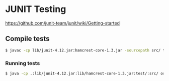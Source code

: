 

# JUNIT Testing

https://github.com/junit-team/junit/wiki/Getting-started

## Compile tests
```sh
$ javac -cp lib/junit-4.12.jar:hamcrest-core-1.3.jar -sourcepath src/ test/CalculatorTest.java
```
### Running tests

```sh
$ java -cp .:lib/junit-4.12.jar:lib/hamcrest-core-1.3.jar:test/:src/ org.junit.runner.JUnitCore CalculatorTest
```
